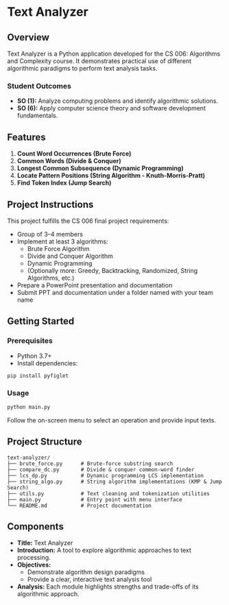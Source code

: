 # Text Analyzer

## Overview

Text Analyzer is a Python application developed for the CS 006: Algorithms and Complexity course. It demonstrates practical use of different algorithmic paradigms to perform text analysis tasks.

### Student Outcomes

- **SO (1):** Analyze computing problems and identify algorithmic solutions.
- **SO (6):** Apply computer science theory and software development fundamentals.

## Features

1. **Count Word Occurrences (Brute Force)**
2. **Common Words (Divide & Conquer)**
3. **Longest Common Subsequence (Dynamic Programming)**
4. **Locate Pattern Positions (String Algorithm - Knuth-Morris-Pratt)**
5. **Find Token Index (Jump Search)**

## Project Instructions

This project fulfills the CS 006 final project requirements:

- Group of 3–4 members
- Implement at least 3 algorithms:
  - Brute Force Algorithm
  - Divide and Conquer Algorithm
  - Dynamic Programming
  - (Optionally more: Greedy, Backtracking, Randomized, String Algorithms, etc.)
- Prepare a PowerPoint presentation and documentation
- Submit PPT and documentation under a folder named with your team name

## Getting Started

### Prerequisites

- Python 3.7+
- Install dependencies:

```
pip install pyfiglet
```

### Usage

```bash
python main.py
```

Follow the on-screen menu to select an operation and provide input texts.

## Project Structure

```
text-analyzer/
├── brute_force.py      # Brute-force substring search
├── compare_dc.py       # Divide & conquer common-word finder
├── lcs_dp.py           # Dynamic programming LCS implementation
├── string_algo.py      # String algorithm implementations (KMP & Jump Search)
├── utils.py            # Text cleaning and tokenization utilities
├── main.py             # Entry point with menu interface
└── README.md           # Project documentation
```

## Components

- **Title:** Text Analyzer
- **Introduction:** A tool to explore algorithmic approaches to text processing.
- **Objectives:**
  - Demonstrate algorithm design paradigms
  - Provide a clear, interactive text analysis tool
- **Analysis:** Each module highlights strengths and trade-offs of its algorithmic approach.
